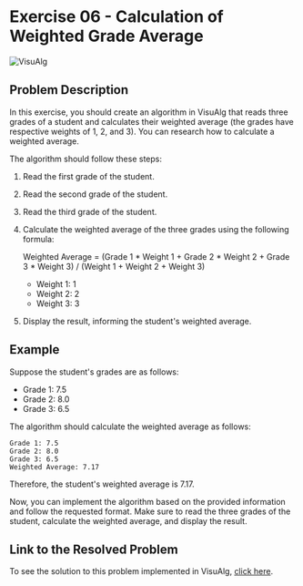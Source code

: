 # Exercise 06 - Calculation of Weighted Grade Average

![VisuAlg](https://img.shields.io/badge/VisuAlg-1575F9?style=for-the-badge&logoColor=white)

## Problem Description

In this exercise, you should create an algorithm in VisuAlg that reads three grades of a student and calculates their weighted average (the grades have respective weights of 1, 2, and 3). You can research how to calculate a weighted average.

The algorithm should follow these steps:

1. Read the first grade of the student.
2. Read the second grade of the student.
3. Read the third grade of the student.
4. Calculate the weighted average of the three grades using the following formula:

   Weighted Average = (Grade 1 * Weight 1 + Grade 2 * Weight 2 + Grade 3 * Weight 3) / (Weight 1 + Weight 2 + Weight 3)

   - Weight 1: 1
   - Weight 2: 2
   - Weight 3: 3

5. Display the result, informing the student's weighted average.

## Example

Suppose the student's grades are as follows:

- Grade 1: 7.5
- Grade 2: 8.0
- Grade 3: 6.5

The algorithm should calculate the weighted average as follows:

```
Grade 1: 7.5
Grade 2: 8.0
Grade 3: 6.5
Weighted Average: 7.17
```

Therefore, the student's weighted average is 7.17.

Now, you can implement the algorithm based on the provided information and follow the requested format. Make sure to read the three grades of the student, calculate the weighted average, and display the result.

## Link to the Resolved Problem

To see the solution to this problem implemented in VisuAlg, [click here](/2020_2/CAP/Cycle2/Exercises/E6/E6.alg).